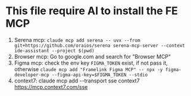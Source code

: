 # This file require AI to install the FE MCP

1. Serena mcp: `claude mcp add serena -- uvx --from git+https://github.com/oraios/serena serena-mcp-server --context ide-assistant --project $(pwd)`
2. Browser mcp: Go to google.com and search for "Browser MCP"
3. Figma mcp: check the env key `FIGMA_TOKEN` exist, if not pass it, otherwise `claude mcp add "Framelink Figma MCP" -- npx -y figma-developer-mcp --figma-api-key=$FIGMA_TOKEN --stdio`
4. context7: claude mcp add --transport sse context7 https://mcp.context7.com/sse
